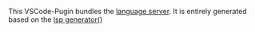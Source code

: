 This VSCode-Pugin bundles the [language server](../language-server). It is entirely generated based on the [lsp
generator()](https://git.rwth-aachen.de/monticore/tools/lsp-generator/-/tree/master/02.Implementation/plugin/mclsg-vscode/)

